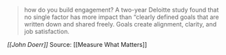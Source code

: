 > how do you build engagement? A two-year Deloitte study found that no single factor has more impact than “clearly defined goals that are written down and shared freely. Goals create alignment, clarity, and job satisfaction.

*[[John Doerr]]*
Source: [[Measure What Matters]]